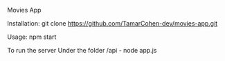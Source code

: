 Movies App

Installation:
git clone https://github.com/TamarCohen-dev/movies-app.git

Usage:
npm start

To run the server 
Under the folder /api - node app.js